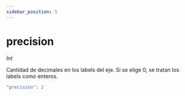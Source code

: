 ```yaml
---
sidebar_position: 5
---
```


# precision

*Int*

Cantidad de decimales en los labels del eje. Si se elige 0, se tratan los labels como enteros.

```js
"precision": 2
```

